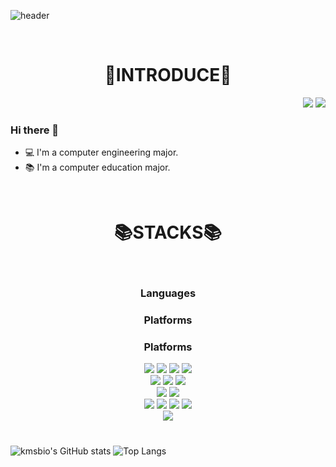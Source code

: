 ![header](https://capsule-render.vercel.app/api?type=slice&color=gradient&height=160&section=header&text=Welcome%20Seoyeon's%20Git!&fontAlign=50&fontAlignY=70&fontSize=70&fontColor=000000)

<br>
 <div align=center><h1>💖INTRODUCE💖</h1></div>
 <div align=right>
  <img src="https://img.shields.io/badge/anstjdus0702@duksung.ac.kr-blue?style=flat-square&logo=gmail&logoColor=white">
  <a href="https://devmooon.github.io/">
    <img src="https://img.shields.io/badge/moon._log-yellow?style=for-the-badge&logo=github&logoColor=white">
  </a>

</div>
 <h3>Hi there 👋</h3>
 
- 💻 I'm a computer engineering major.
- 📚 I'm a computer education major.

<!-- - 🔭 I’m currently working on 'secret' web project.-->
<!-- - 🌱 I’m currently learning "JAVA", "C++", "Django", "Linux", "data structure"...-->
<!-- - 😄 I'm interested in web front development!!-->
<!-- - ⚡ Fun fact: My goal is to plant at least one lawn each day!! 🧐🍃-->


<br>
<div align=center><h1>📚STACKS📚</h1></div>

<br>
<div align=center><b><h3>Languages</h3></b></div>
<div align=center><b><h3>Platforms</h3></b></div>
<div align=center><b><h3>Platforms</h3></b></div>
<div align=center>
  <img src="https://img.shields.io/badge/c-%2300599C.svg?style=for-the-badge&logo=C&logoColor=white">
  <img src="https://img.shields.io/badge/c++-%2300599C.svg?style=for-the-badge&logo=c%2B%2B&logoColor=black"> 
  <img src="https://img.shields.io/badge/java-%23ED8B00.svg?style=for-the-badge&logo=java&logoColor=white"> 
  <img src="https://img.shields.io/badge/python-3670A0?style=for-the-badge&logo=python&logoColor=white">
 <br>
  <img src="https://img.shields.io/badge/html5-%23E34F26.svg?style=for-the-badge&logo=HTML5&logoColor=white">
  <img src="https://img.shields.io/badge/css3-%231572B6.svg?style=for-the-badge&logo=css3&logoColor=black"> 
  <img src="https://img.shields.io/badge/javascript-%23323330.svg?style=for-the-badge&logo=javascript&logoColor=white"> 
 <br>
  <img src="https://img.shields.io/badge/django-%23092E20.svg?style=for-the-badge&logo=django&logoColor=black"> 
  <img src="https://img.shields.io/badge/Linux-FCC624?style=for-the-badge&logo=linux&logoColor=white"> 
 <br>
  <img src="https://img.shields.io/badge/mongoDB-47A248?style=for-the-badge&logo=MongoDB&logoColor=white">
  <img src="https://img.shields.io/badge/react-61DAFB?style=for-the-badge&logo=react&logoColor=black"> 
  <img src="https://img.shields.io/badge/vue.js-4FC08D?style=for-the-badge&logo=vue.js&logoColor=white"> 
  <img src="https://img.shields.io/badge/node.js-339933?style=for-the-badge&logo=Node.js&logoColor=white">
 <br>
  <img src="https://img.shields.io/badge/Android-3DDC84?style=for-the-badge&logo=Android&logoColor=white">
 </div>
 
 
 
<h1></h1>
 
![kmsbio's GitHub stats](https://github-readme-stats.vercel.app/api?username=devMooon) ![Top Langs](https://github-readme-stats.vercel.app/api/top-langs/?username=devMooon)

